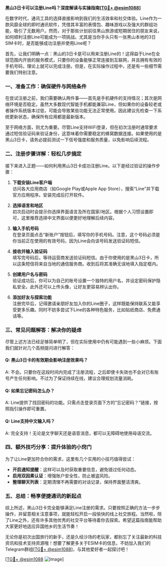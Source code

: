 **黑山3日卡可以注册Line吗？深度解读与实操指南[[TG💪+ @esim1088](https://t.me/s/esim1088)]**

在数字时代，通讯工具的选择直接影响到我们的生活效率和社交体验。Line作为一款风靡全球的即时通讯软件，凭借其丰富的表情包、趣味游戏以及强大的群组功能，吸引了无数用户。然而，对于那些计划前往黑山旅游或短期居住的朋友来说，如何顺利注册Line可能成为一项挑战。尤其是当你手头只有一张黑山本地的3日SIM卡时，是否能够成功注册并使用Line呢？

首先，让我们明确一点：黑山的3日卡是可以用来注册Line的！这得益于Line在全球范围内开放的服务模式，只要你的设备能够正常连接到互联网，并且拥有有效的手机号码，理论上就可以完成注册。但是，在实际操作过程中，还是有一些细节需要我们特别注意。

### **一、准备工作：确保硬件与网络条件**

在尝试注册之前，我们需要确认两件事——首先是手机硬件的支持情况；其次是网络环境是否稳定。虽然大多数现代智能手机都能兼容Line，但如果你的设备较老或者操作系统版本过低，可能会导致某些功能无法正常使用。因此建议先检查一下系统更新状态，确保所有应用都是最新版本。

至于网络方面，则尤为重要。尽管Line支持WiFi登录，但在初次注册时通常要求通过短信验证码来验证身份，这意味着你需要稳定的蜂窝数据连接。如果使用的是黑山3日卡，请务必提前测试一下信号强度和服务质量，以免影响后续流程。

### **二、注册步骤详解：轻松几步搞定**

接下来进入正题——如何利用黑山3日卡成功注册Line。以下是经过验证的操作步骤：

1. **下载安装Line客户端**  
   访问各大应用商店（如Google Play或Apple App Store），搜索“Line”并下载官方应用程序。安装完成后打开软件。

2. **选择语言和地区**  
   初次启动时会提示你选择界面语言及所在国家/地区。根据个人习惯设置即可，这里推荐选择中文界面以便更好地理解后续内容。

3. **输入手机号码**  
   在登录页面点击“新账户”按钮后，填写你的手机号码。注意，这个号码必须是你当前正在使用的有效号码，因为Line会向该号码发送验证码短信。

4. **接收并输入验证码**  
   填写完号码后，等待运营商发送验证码短信。由于你使用的是黑山3日卡，所以这条短信将来自当地的通信服务商。收到后将其准确无误地填入指定框内。

5. **创建用户名与密码**  
   验证成功后，你可以为自己的账号设置一个独特的用户名，并设定密码保护隐私安全。此外还可以上传头像，让好友更容易辨认出你。

6. **添加好友与探索功能**  
   注册完毕后，记得邀请亲朋好友加入你的Line圈子，这样既能保持联系又能享受更多乐趣。同时不妨多尝试下Line的各种特色服务，比如贴纸商店、免费通话等。

### **三、常见问题解答：解决你的疑虑**

尽管上述方法已经足够简单明了，但在实际使用中仍有可能遇到一些小麻烦。下面我们就针对几个高频提问进行解答：

#### Q: 黑山3日卡的有效期会影响注册效果吗？
A: 不会。只要你在这段时间内完成了注册流程，之后即使卡失效也不会对已有账号产生任何影响。不过为了保证持续在线，建议合理规划流量消耗。

#### Q: 如果忘记密码怎么办？
A: Line提供了找回密码的功能。只需点击登录页面下方的“忘记密码？”链接，按照指引操作即可重置。

#### Q: Line支持中文输入吗？
A: 完全支持！无论是文字聊天还是语音消息，都可以无障碍地使用母语交流。

### **四、额外技巧分享：提升体验的小窍门**

为了让Line更加符合你的需求，这里有几个实用的小技巧值得尝试：

- **开启通知提醒**：这样可以及时获取重要信息，避免错过任何动态。
- **启用双因素认证**：增强账户安全性，防止被盗风险。
- **整理聊天列表**：定期清理不再需要的对话记录，保持界面整洁清爽。

### **五、总结：畅享便捷通讯的新起点**

综上所述，黑山3日卡完全能够满足Line注册的需求。只要按照正确的方法一步步操作，并留意相关注意事项，就能轻松开启一段愉快的线上社交旅程。当然啦，除了Line之外，还有许多其他优秀的社交平台等待着你去探索。希望这篇指南能帮助大家更好地适应异国他乡的生活节奏！

无论你是初次出国旅行的新手，还是久经沙场的老玩家，都别忘了关注最新的科技资讯和技术支持资源哦！想要了解更多关于ESIM卡的信息，不妨加入我们的Telegram群组[[TG💪+ @esim1088](https://t.me/s/esim1088)]，与其他爱好者一起探讨吧！

[[TG💪+ @esim1088](https://t.me/s/esim1088) ![Image](https://i.postimg.cc/4NQfJmqS/Snipaste-2025-05-13-00-14-12.png)]